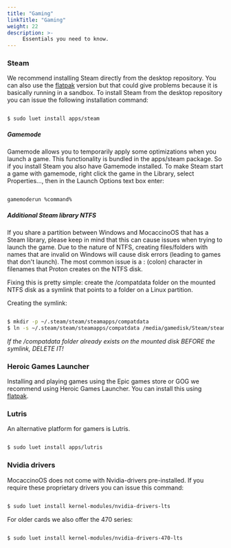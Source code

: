 ```yaml
---
title: "Gaming"
linkTitle: "Gaming"
weight: 22
description: >-
     Essentials you need to know.
---
```


### Steam

We recommend installing Steam directly from the desktop repository. You can also use the [flatpak](/docs/desktop/flatpak) version but that could give problems because it is basically running in a sandbox.
To install Steam from the desktop repository you can issue the following installation command:

```bash

$ sudo luet install apps/steam

```

##### Gamemode

Gamemode allows you to temporarily apply some optimizations when you launch a game. This functionality is bundled in the apps/steam package. So if you install Steam you also have Gamemode installed.
To make Steam start a game with gamemode, right click the game in the Library, select Properties..., then in the Launch Options text box enter:

```bash

gamemoderun %command%

```

##### Additional Steam library NTFS

If you share a partition between Windows and MocaccinoOS that has a Steam library, please keep in mind that this can cause issues when trying to launch the game.
Due to the nature of NTFS, creating files/folders with names that are invalid on Windows will cause disk errors (leading to games that don't launch). The most common issue is a : (colon) character in filenames that Proton creates on the NTFS disk.

Fixing this is pretty simple: create the /compatdata folder on the mounted NTFS disk as a symlink that points to a folder on a Linux partition.

Creating the symlink:

```bash

$ mkdir -p ~/.steam/steam/steamapps/compatdata
$ ln -s ~/.steam/steam/steamapps/compatdata /media/gamedisk/Steam/steamapps/

```
*If the /compatdata folder already exists on the mounted disk BEFORE the symlink, DELETE IT!*

### Heroic Games Launcher

Installing and playing games using the Epic games store or GOG we recommend using Heroic Games Launcher. You can install this using [flatpak](/docs/desktop/flatpak).

### Lutris

An alternative platform for gamers is Lutris. 

```bash

$ sudo luet install apps/lutris

```
### Nvidia drivers

MocaccinoOS does not come with Nvidia-drivers pre-installed.
If you require these proprietary drivers you can issue this command:

```bash

$ sudo luet install kernel-modules/nvidia-drivers-lts

```
For older cards we also offer the 470 series:

```bash

$ sudo luet install kernel-modules/nvidia-drivers-470-lts

```
